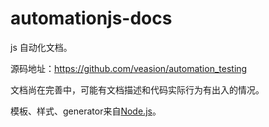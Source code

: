 # automationjs-docs

js 自动化文档。

源码地址：https://github.com/veasion/automation_testing

文档尚在完善中，可能有文档描述和代码实际行为有出入的情况。

模板、样式、generator来自[Node.js](https://github.com/nodejs/node/tree/master/doc)。
